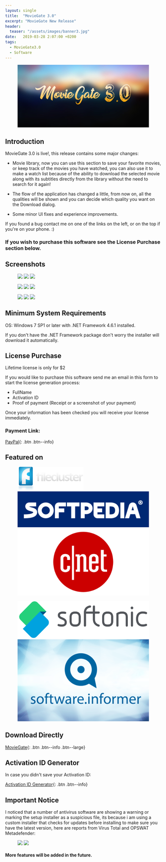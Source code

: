 ```yaml
---
layout: single
title:  "MovieGate 3.0"
excerpt: "MovieGate New Release"
header:
  teaser: "/assets/images/banner3.jpg"
date:   2019-03-28 2:07:00 +0200
tags:
  - MovieGate3.0 
  - Software
---
```

 
<figure>
	<a href=""><img src="/assets/images/banner3.jpg"></a>
</figure>

## Introduction

MovieGate 3.0 is live!, this release contains some major changes:

- Movie library, now you can use this section to save your favorite movies, or keep track of the movies you have watched, you can also use it to make a watch list because of the ability to download the selected movie along with its subtitles directly from the library without the need to search for it again!

- The flow of the application has changed a little, from now on, all the qualities will be shown and you can decide which quality you want on the Download dialog.

- Some minor UI fixes and experience improvements.

If you found a bug contact me on one of the links on the left, or on the top if you're on your phone. :)

### If you wish to purchase this software see the License Purchase section below.

## Screenshots

<figure class="third">
	<a href="https://github.com/hmz777/MovieGate/raw/master/MovieGate_i2C9iAyZTk.jpg"><img src="https://github.com/hmz777/MovieGate/raw/master/MovieGate_i2C9iAyZTk.jpg"></a>
    <a href="https://github.com/hmz777/MovieGate/raw/master/MovieGate_sxvX6L7F7h.jpg"><img src="https://github.com/hmz777/MovieGate/raw/master/MovieGate_sxvX6L7F7h.jpg"></a>
    <a href="https://github.com/hmz777/MovieGate/raw/master/MovieGate_hX76S4innL.jpg"><img src="https://github.com/hmz777/MovieGate/raw/master/MovieGate_hX76S4innL.jpg"></a>
</figure>

<figure class="third">
	<a href="https://github.com/hmz777/MovieGate/raw/master/MovieGate_anLUchraIy.jpg"><img src="https://github.com/hmz777/MovieGate/raw/master/MovieGate_anLUchraIy.jpg"></a>
    <a href="https://github.com/hmz777/MovieGate/raw/master/MovieGate_QpOIjlfan0.jpg"><img src="https://github.com/hmz777/MovieGate/raw/master/MovieGate_QpOIjlfan0.jpg"></a>
    <a href="https://github.com/hmz777/MovieGate/raw/master/MovieGate_dijNn7ojYZ.jpg"><img src="https://github.com/hmz777/MovieGate/raw/master/MovieGate_dijNn7ojYZ.jpg"></a>
</figure>

<figure class="third">
	<a href="https://github.com/hmz777/MovieGate/raw/master/MovieGate_N6VVSLI3tm.jpg"><img src="https://github.com/hmz777/MovieGate/raw/master/MovieGate_N6VVSLI3tm.jpg"></a>
    <a href="https://github.com/hmz777/MovieGate/raw/master/MovieGate_pDv3XX4Br6.jpg"><img src="https://github.com/hmz777/MovieGate/raw/master/MovieGate_pDv3XX4Br6.jpg"></a>
    <a href="https://github.com/hmz777/MovieGate/raw/master/MovieGate_DBL5tBGqJp.jpg"><img src="https://github.com/hmz777/MovieGate/raw/master/MovieGate_DBL5tBGqJp.jpg"></a>
</figure>

## Minimum System Requirements

OS: Windows 7 SP1 or later with .NET Framework 4.6.1 installed.

If you don't have the .NET Framework package don't worry the installer will download it automatically.

## License Purchase

Lifetime license is only for $2

If you would like to purchase this software send me an email in this form to start the license generation process:

- FullName
- Activation ID
- Proof of payment (Receipt or a screenshot of your payment)

Once your information has been checked you will receive your license immediately.

### Payment Link: 

[PayPal](http://PayPal.me/MovieGateV2/2USD){: .btn .btn--info}

## Featured on

<figure class="third">
	<a href="https://www.filecluster.com/MovieGate.html"><img src="/assets/images/logo_filecluster.jpg"></a>
    <a href="https://www.softpedia.com/get/Internet/Internet-Radio-TV-Player/MovieGate.shtml"><img src="/assets/images/rba_sp_hd.png"></a>
    <a href="https://download.cnet.com/MovieGate/3000-31714_4-77997735.html"><img src="/assets/images/CNET-Logo-1.png"></a>
</figure>
<figure class="third">
	<a href="https://moviegate.en.softonic.com/"><img src="/assets/images/softonic.jpg"></a>
    <a href="https://moviegate.software.informer.com/"><img src="/assets/images/si1.jpg"></a>
</figure>

## Download Directly


[MovieGate](https://github.com/hmz777/MovieGate/releases/download/3.2/MovieGateSetup.exe){: .btn .btn--info .btn--large}


## Activation ID Generator

In case you didn't save your Activation ID:


[Activation ID Generator](https://github.com/hmz777/MovieGate/releases/download/1.0/Activation.ID.Generator.exe){: .btn .btn--info}

## Important Notice

I noticed that a number of antivirus software are showing a warning or marking the setup installer as a suspicious file, its because i am using a custom installer that checks for updates before installing to make sure you have the latest version, here are reports from Virus Total and OPSWAT Metadefender:

<figure class="half">
	<a href="https://github.com/hmz777/MovieGate/raw/master/16Tg7pj8BL.jpg"><img src="https://github.com/hmz777/MovieGate/raw/master/16Tg7pj8BL.jpg"></a>
    <a href="https://github.com/hmz777/MovieGate/raw/master/4WvkApCpE7.jpg"><img src="https://github.com/hmz777/MovieGate/raw/master/4WvkApCpE7.jpg"></a>
</figure>


#### More features will be added in the future.

